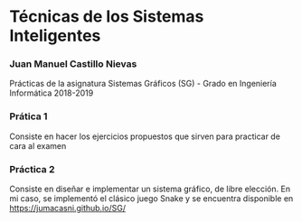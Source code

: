 # Técnicas de los Sistemas Inteligentes

### Juan Manuel Castillo Nievas

Prácticas de la asignatura Sistemas Gráficos (SG) - Grado en Ingeniería Informática 2018-2019

### Prática 1

Consiste en hacer los ejercicios propuestos que sirven para practicar de cara al examen

### Práctica 2

Consiste en diseñar e implementar un sistema gráfico, de libre elección. En mi caso, se implementó el clásico juego Snake y se encuentra disponible en https://jumacasni.github.io/SG/

